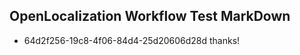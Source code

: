 ## OpenLocalization Workflow Test MarkDown
* 64d2f256-19c8-4f06-84d4-25d20606d28d thanks!

<!--HONumber=Aug16_HO3-->


